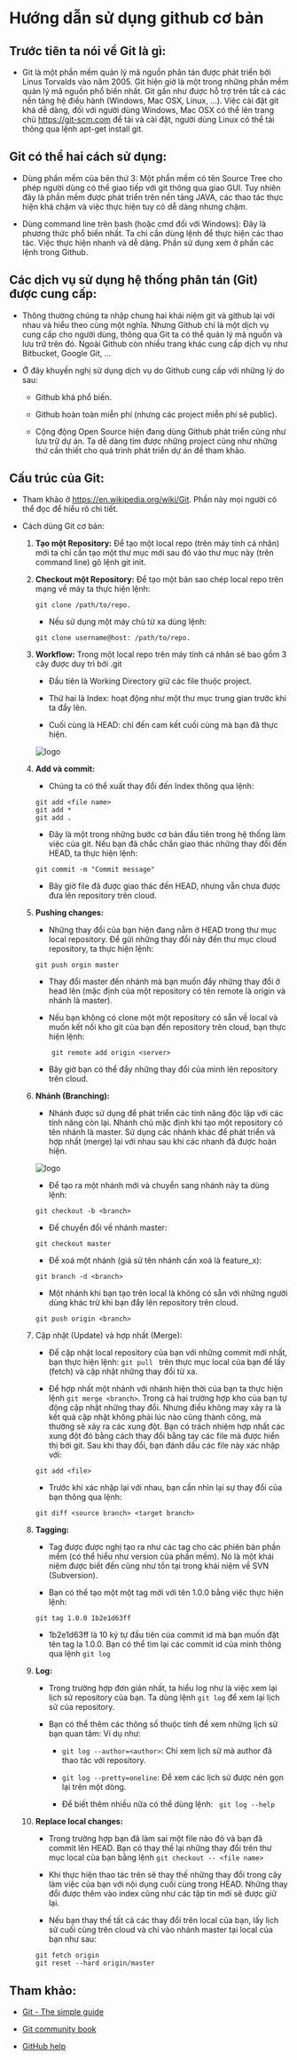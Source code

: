 # Hướng dẫn sử dụng github cơ bản

## Trước tiên ta nói về Git là gì:

+ Git là một phần mềm quản lý mã nguồn phân tán được phát triển bởi Linus Torvalds  vào năm 2005. Git hiện giờ là một trong những phần mềm quản lý mã nguồn phổ biến nhất. Git gần như được hỗ trợ trên tất cả các nền tảng hệ điều hành (Windows, Mac OSX, Linux, ...). Việc cài đặt git khá dễ dàng, đối với người dùng Windows, Mac OSX có thể lên trang chủ https://git-scm.com để tải và cài đặt, người dùng Linux có thể tải thông qua lệnh apt-get install git.

## Git có thể hai cách sử dụng:

+ Dùng phần mềm của bên thứ 3: Một phần mềm có tên Source Tree cho phép người dùng có thể giao tiếp với git thông qua giao GUI. Tuy nhiên đây là phần mềm được phát triển trên nền tảng JAVA, các thao tác thực hiện khá chậm và việc thực hiện tuy có dễ dàng nhưng chậm.

+ Dùng command line trên bash (hoặc cmd đối với Windows): Đây là phương thức phổ biến nhất. Ta chỉ cần dùng lệnh để thực hiện các thao tác. Việc thực hiện nhanh và dễ dàng. Phần sử dụng xem ở phần các lệnh trong Github.

## Các dịch vụ sử dụng hệ thống phân tán (Git) được cung cấp:

+ Thông thường chúng ta nhập chung hai khái niệm git và github lại với nhau và hiểu theo cùng một nghĩa. Nhưng Github chỉ là một dịch vụ cung cấp cho người dùng, thông qua Git ta có thể quản lý mã nguồn và lưu trữ trên đó. Ngoài Github còn nhiều trang khác cung cấp dịch vụ như Bitbucket, Google Git, ...

+ Ở đây khuyến nghị sử dụng dịch vụ do Github cung cấp với những lý do sau:

	+ Github khá phổ biến.

	+ Github hoàn toàn miễn phí (nhưng các project miễn phí sẽ public).

	+ Cộng động Open Source hiện đang dùng Github phát triển cũng như lưu trữ dự án. Ta dễ dàng tìm được những project cũng như những thứ cần thiết cho quá trình phát triển dự án để tham khảo.

## Cấu trúc của Git:

+ Tham khảo ở https://en.wikipedia.org/wiki/Git. Phần này mọi người có thể đọc để hiểu rõ chi tiết.

+ Cách dùng Git cơ bản:
	1. **Tạo một Repository:** Để tạo một local repo (trên máy tính cá nhân) mới ta chỉ cần tạo một thư mục mới sau đó vào thư mục này (trên command line) gõ lệnh git init.
	2. **Checkout một Repository:** Để tạo một bản sao chép local repo trên mạng về máy ta thực hiện lệnh:
	
		```git
		git clone /path/to/repo.
		```
		
		+ Nếu sử dụng một máy chủ từ xa dùng lệnh:
		
		```git
		git clone username@host: /path/to/repo.
		```
		
	3. **Workflow:**  Trong một local repo trên máy tính cá nhân sẽ bao gồm 3 cây được duy trì bởi .git
		+ Đầu tiên là Working Directory giữ các file thuộc project.

		+ Thứ hai là Index: hoạt động như một thư mục trung gian trước khi ta đẩy lên.

		+ Cuối cùng là HEAD: chỉ đến cam kết cuối cùng mà bạn đã thực hiện.

		![logo](https://github.com/truongthanhdat/MyDocumentations/blob/master/images/Workflow.png)
		
	4. **Add và commit:**
	
		+ Chúng ta có thể xuất thay đổi đến Index thông qua lệnh:

		```git
		git add <file name>
		git add *
		git add .
		```
		
		+ Đây là một trong những bước cơ bản đầu tiên trong hệ thống làm việc của git. Nếu bạn đã chắc chắn giao thác những thay đổi đến HEAD, ta thực hiện lệnh:
		
		```git
		git commit -m "Commit message"
		```
		
		+ Bây giờ file đã được giao thác đến HEAD, nhưng vẫn chưa được đưa lên repository trên cloud.

	5. **Pushing changes:**
		
		+ Những thay đổi của bạn hiện đang nằm ở HEAD trong thư mục local repository. Để gửi những thay đổi này đến thư mục cloud repository, ta thực hiện lệnh:
		
		```git
		git push orgin master
		```
		
		+ Thay đổi master đến nhánh mà bạn muốn đẩy những thay đổi ở head lên (mặc định của một repository có tên remote là origin và nhánh là master).

		+ Nếu bạn không có clone một một repository có sẵn về local và muốn kết nối kho git của bạn đến repository trên cloud, bạn thực hiện lệnh:
		```git
			git remote add origin <server>
		```
		
		+ Bây giờ bạn có thể đẩy những thay đổi của mình lên repository trên cloud.

	6. **Nhánh (Branching):**

		+ Nhánh được sử dụng để phát triển các tính năng độc lập với các tính năng còn lại. Nhánh chủ mặc định khi tạo một repository có tên nhánh là master. Sử dụng các nhánh khác để phát triển và hợp nhất (merge) lại với nhau sau khi các nhanh đã được hoàn hiện.

		![logo](https://github.com/truongthanhdat/MyDocumentations/blob/master/images/branch.png)
		
		+ Để tạo ra một nhánh mới và chuyển sang nhánh này ta dùng lệnh:
		
		```git
		git checkout -b <branch>
		```
		
		+ Để chuyển đổi về nhánh master:

		```git
		git checkout master
		```
		
		+ Để xoá một nhánh (giả sử tên nhánh cần xoá là feature_x):

		```git
		git branch -d <branch>
		```
		
		+ Một nhánh khi bạn tạo trên local là không có sẵn với những người dùng khác trừ khi bạn đẩy lên repository trên cloud.

		```git
		git push origin <branch>
		```
		
	7. Cập nhật (Update) và hợp nhất (Merge):

		+ Để cập nhật local repository của bạn với những commit mới nhất, bạn thực hiện lệnh:	```git pull ``` trên thực mục local của bạn để lấy (fetch) và cập nhật những thay đổi từ xa.

		+ Để hợp nhất một nhánh với nhánh hiện thời của bạn ta thực hiện lệnh ``` git merge <branch> ```. Trong cả hai trường hợp kho của bạn tự động cập nhật những thay đổi. Nhưng điều không may xảy ra là kết quả cập nhật không phải lúc nào cũng thành công, mà thường sẽ xảy ra các xung đột. Bạn có trách nhiệm hợp nhất các xung đột đó bằng cách thay đổi bằng tay các file mà được hiển thị bời git. Sau khi thay đổi, bạn đánh dấu các file này xác nhập với:
	
		```git
		git add <file>
		```
	
		+ Trước khi xác nhập lại với nhau, bạn cần nhìn lại sự thay đổi của bạn thông qua lệnh:
			
		```git
		git diff <source branch> <target branch>
		```
			
	8. **Tagging:**
	
		+ Tag được được nghị tạo ra như các tag cho các phiên bản phần mềm (có thể hiểu như version của phần mềm). Nó là một khái niệm được biết đến cũng như tồn tại trong khái niệm về SVN (Subversion).
		
		+ Bạn có thể tạo một một tag mới với tên 1.0.0 bằng việc thực hiện lệnh:
		
		```git
		git tag 1.0.0 1b2e1d63ff
		```
		
		+ 1b2e1d63ff là 10 ký tự đầu tiên của commit id mà bạn muốn đặt tên tag la 1.0.0. Bạn có thể tìm lại các commit id của mình thông qua lệnh ``` git log ```

	
	9. **Log:**

		+ Trong trường hợp đơn giản nhất, ta hiểu log như là việc xem lại lịch sử repository của bạn. Ta dùng lệnh ``` git log ``` để xem lại lịch sử của repository.
		
		+ Bạn có thể thêm các thông số thuộc tính để xem những lịch sử bạn quan tâm: Ví dụ như:
		
			+ ``` git log --author=<author> ```: Chỉ xem lịch sử mà author đã thao tác với repository.

			+ ``` git log --pretty=oneline ```: Để xem các lịch sử được nén gọn lại trên một dòng.
			+ Để biết thêm nhiều nữa có thể dùng lệnh: ``` git log --help```

	10. **Replace local changes:**
	
		+ Trong trường hợp bạn đã làm sai một file nào đó và bạn đã commit lên HEAD. Bạn có thay thế lại những thay đổi trên thư mục local của bạn bằng lệnh ``` git checkout -- <file name> ```
		
		+ Khi thực hiện thao tác trên sẽ thay thế những thay đổi trong cây làm việc của bạn với nội dụng cuối cùng trong HEAD. Những thay đổi được thêm vào index cũng như các tập tin mới sẽ được giữ lại.

		+ Nếu bạn thay thế tất cả các thay đổi trên local của bạn, lấy lịch sử cuối cùng trên cloud và chỉ vào nhánh master tại local của bạn như sau:

		```git
		git fetch origin
		git reset --hard origin/master
		```

## Tham khảo:

+ [Git - The simple guide](http://rogerdudler.github.io/git-guide/)

+ [Git community book](https://git-scm.com/book/en/v2)

+ [GitHub help](https://help.github.com)
